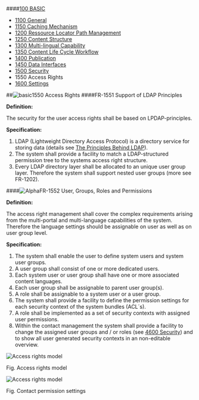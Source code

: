 ####[100 BASIC](https://github.com/massiveart/sulu-docs/tree/master/system-requirements/100-basic "100 BASIC")

* [1100 General](https://github.com/massiveart/sulu-docs/tree/master/system-requirements/100-basic/1100_general.md "1100 General")
* [1150 Caching Mechanism](https://github.com/massiveart/sulu-docs/tree/master/system-requirements/100-basic/1150_caching.md "1150 Caching Mechanism")
* [1200 Ressource Locator Path Management](https://github.com/massiveart/sulu-docs/tree/master/system-requirements/100-basic/1200_rlp.md "1200 Ressource Locator Path Management")
* [1250 Content Structure](https://github.com/massiveart/sulu-docs/tree/master/system-requirements/100-basic/1250_content-structure.md "1250 Content Structure")
* [1300 Multi-lingual Capability](https://github.com/massiveart/sulu-docs/tree/master/system-requirements/100-basic/1300_multi-lingual-capability.md "1300 Multi-lingual Capability")
* [1350 Content Life Cycle Workflow](https://github.com/massiveart/sulu-docs/tree/master/system-requirements/100-basic/1350_clc.md "1350 Content Life Cycle Workflow")
* [1400 Publication](https://github.com/massiveart/sulu-docs/tree/master/system-requirements/100-basic/1400_publication.md "1400 Publication")
* [1450 Data Interfaces](https://github.com/massiveart/sulu-docs/tree/master/system-requirements/100-basic/1450_data-interfaces.md "1450 Data Interfaces")
* [1500 Security](https://github.com/massiveart/sulu-docs/tree/master/system-requirements/100-basic/1500_security.md "1500 Security")
* 1550 Access Rights
* [1600 Settings](https://github.com/massiveart/sulu-docs/tree/master/system-requirements/100-basic/1600_settings.md "1600 Settings")

##![basic](https://raw.github.com/massiveart/sulu-docs/master/system-requirements/images/basic.png)1550 Access Rights
####FR-1551 Support of LDAP Principles

**Definition:**

The security for the user access rights shall be based on LPDAP-principles.

**Specification:**

1. LDAP (Lightweight Directory Access Protocol) is a directory service for storing data (details see [The Principles Behind LDAP](http://linuxandwindows.uw.hu/linuxwinworld-chp-8-sect-1.html)).
2. The system shall provide a facility to match a LDAP-structured permission tree to the systems access right structure.
3. Every LDAP directory layer shall be allocated to an unique user group layer. Therefore the system shall support nested user groups (more see FR-1202).

####![Alpha](https://raw.github.com/massiveart/sulu-docs/master/system-requirements/images/alpha.png)FR-1552 User, Groups, Roles and Permissions

**Definition:**

The access right management shall cover the complex requirements arising from the multi-portal and multi-language capabilities of the system. Therefore the language settings should be assignable on user as well as on user group level.

**Specification:**

1. The system shall enable the user to define system users and system user groups.
1. A user group shall consist of one or more dedicated users.
1. Each system user or user group shall have one or more associated content languages.
1. Each user group shall be assignable to parent user group(s).
1. A role shall be assignable to a system user or a user group.
1. The system shall provide a facility to define the permission settings for each security context of the system bundles (ACL´s).
1. A role shall be implemented as a set of security contexts with assigned user permissions.
1. Within the contact management the system shall provide a facility to change the assigned user groups and / or roles (see [4600 Security](https://github.com/massiveart/sulu-docs/tree/master/system-requirements/400-contacts/securtiy.md "4600 Securty")) and to show all user generated security contexts in an non-editable overview.

![Access rights model](https://raw.github.com/massiveart/sulu-docs/master/system-requirements/images/access-rights-model.png)

Fig. Access rights model

![Access rights model](https://raw.github.com/massiveart/sulu-docs/master/system-requirements/images/contact-permissions.png)

Fig. Contact permission settings